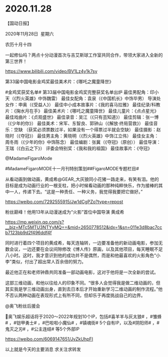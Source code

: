 ﻿#  2020.11.28
【国动日报】

2020年11月28日  星期六


农历十月十四


一起修仙吗？两点十分动漫首次与吉艾斯球工作室共同合作，带领大家进入全新的第三世界！

https://www.bilibili.com/video/BV1Lz4y1k7sy





第33届中国电影金鸡奖最佳美术片：《哪吒之魔童降世》




#金鸡奖获奖名单#
第33届中国电影金鸡奖完整获奖名单出炉
最佳男配角：印小天（《烈火英雄》中饰魏雷）
最佳女配角：袁泉（《中国机长》中饰毕男）
导演处女作：申奥（《受益人》）
最佳中小成本故事片：《我的喜马拉雅》
最佳纪录/科教片：《掬水月在手》
最佳美术片：《哪吒之魔童降世》
最佳儿童片：《点点星光》
最佳戏曲片：《贞观盛世》
最佳录音：吴江（《只有芸知道》）
最佳剪辑：张一博（《少年的你》）
最佳美术：宋军、东智良、郭钟山（《解放·终局营救》）
最佳音乐：空缺 （获奖必须票数过半，如果没有一个得票过半就会空缺）
最佳摄影：赵晓时（《夺冠》）
最佳男主角：黄晓明（《烈火英雄》中饰江立伟）
最佳女主角：周冬雨（《少年的你》中饰陈念）
最佳编剧：张冀（《夺冠》（原创））
最佳导演：王瑞（《白云之下》）
评委会特别奖：《我和我的祖国》
最佳故事片：《夺冠》

@MadameFigaroMode    


#MadameFigaroMODE十一月刊特别策划##FigaroMODE专题栏目#

从看动画到做动画，黄成希@GEAR_大灰狼同小花猪一路走来，有笑有泪。他的目标是成为动画行业的一根支柱，把小时候看动画的那种纯粹快乐，作为接棒的其中一人，传递下去。“这是一种责任、一种义务，我觉得我要把它做好。”

https://weibo.com/7292555915/Jw1dCgPZo?type=repost




粉丝巅峰！他用13年从动漫迷成为“火影”首位中国导演
黄成希

https://mp.weixin.qq.com/s?__biz=MTc5MTU3NTYyMQ==&mid=2650778512&idx=1&sn=011e3d8bac7ccb7123bb9d2f496ddf4f


同时进行着四个项目的黄成希，每天连轴转，一边要准备他的新动画电影，参加无数会议，一边还要在会议间隙修改《博人传》原画，以及其他项目，每天睡眠不足八小时。这时，我才意识到他的成功并不是偶然，而是和他最喜欢的火影角色“小李”类似，付出了超出常人百余倍的努力。

最近他正在和老师钟鼎共同准备一部动画电影，这对于他将是一次全新的尝试。  


这部三维动画，和他以往给人的印象不同。“很多人会觉得我是做二维动画的，但其实我是学三维动画出身，直到去日本后才开始重新学习二维动画的制作流程。”他不否认两种动画在表现形式上有所不同，但却乐于再度挑战自己的边界。

@奥飞粉丝后援会


奥飞娱乐超话将于2020～2022年规划10个IP，包括#喜羊羊与灰太狼# ，#雏蜂# ，#铠甲勇士# ，#巴啦啦小魔仙# ，#镇魂街# 5个自有IP，以及#阴阳师# ，#鬼灭之刃# ，#公主连结# 等5个外部IP

https://weibo.com/6069147651/JvZkUhpFI




以上就是今天的主要消息
求关注求转发







